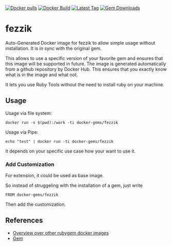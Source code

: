 [![Docker pulls](https://img.shields.io/docker/pulls/rubygem/fezzik.svg)](https://hub.docker.com/r/rubygem/fezzik/)
[![Docker Build](https://img.shields.io/docker/automated/rubygem/fezzik.svg)](https://hub.docker.com/r/rubygem/fezzik/)
[![Latest Tag](https://img.shields.io/github/tag/docker-rubygem/fezzik.svg)](https://hub.docker.com/r/rubygem/fezzik/)
[![Gem Downloads](https://img.shields.io/gem/dt/fezzik.svg)](https://rubygems.org/gems/fezzik/)
# fezzik

Auto-Generated Docker image for fezzik to allow simple usage without installation.
It is in sync with the original gem.

This allows to use a specific version of your favorite gem and ensures that this image will be supported in future.
The image is generated automatically from a github repository by Docker Hub.
This ensures that you exactly know what is in the image and what not.

It lets you use Ruby Tools without the need to install ruby on your machine.

## Usage

Usage via file system:

`docker run -v $(pwd):/work -ti docker-gems/fezzik`

Usage via Pipe:

`echo "test" | docker run -ti docker-gems/fezzik`

It depends on your specific use case how your want to use it.

### Add Customization

For extension, it could be used as base image.

So instead of struggeling with the installation of a gem, just write

`FROM docker-gems/fezzik`

Then add the customization.

## References

 - [Overview over other rubygem docker images](https://github.com/thinkbot/docker-rubygem)
 - [Gem](https://rubygems.org/gems/fezzik/)

